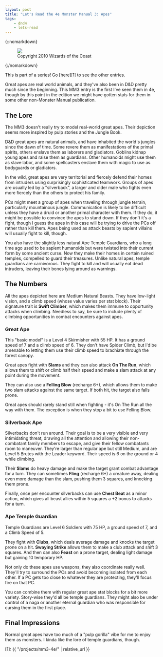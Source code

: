 ```yaml
---
layout: post
title: "Let's Read the 4e Monster Manual 3: Apes"
tags:
    - dnd4
    - lets-read
---
```


{::nomarkdown}
<figure class="center">
  <img src="{{ "/assets/wir-mm3-4e-ape.png" | absolute_url }}"/>
  <figcaption>
    Copyright 2010 Wizards of the Coast
  </figcaption>
</figure>
{:/nomarkdown}

This is part of a series! Go [here][1] to see the other entries.

Great apes are real world animals, and they've also been in D&D pretty much
since the beginning. This MM3 entry is the first I've seen them in 4e, though by
this point in the edition we might have gotten stats for them in some other
non-Monster Manual publication.

## The Lore

The MM3 doesn't really try to model real-world great apes. Their depiction seems
more inspired by pulp stories and the Jungle Book.

D&D great apes are natural animals, and have inhabited the world's jungles since
the dawn of time. Some revere them as manifestations of the primal spirits,
others enslave them as laborers and gladiators. Goblins kidnap young apes and
raise them as guardians. Other humanoids might use them as slave labor, and some
spellcasters enslave them with magic to use as bodyguards or gladiators.

In the wild, great apes are very territorial and fiercely defend their homes
from intruders using surprisingly sophisticated teamwork. Groups of apes are
usually led by a "silverback", a larger and older male who fights even more
fiercely than the others to protect his family.

PCs might meet a group of apes when traveling through jungle terrain,
particularly mountainous jungle. Communication is likely to be difficult unless
they have a druid or another primal character with them. If they do, it might be
possible to convince the apes to stand down. If they don't it's a fight, though
I guess the apes in this case will be trying to drive the PCs off rather than
kill them. Apes being used as attack beasts by sapient villains will usually
fight to kill, though.

You also have the slightly less natural Ape Temple Guardians, who a long time
ago used to be sapient humanoids but were twisted into their current form by
some ancient curse. Now they make their homes in certain ruined temples,
compelled to guard their treasures. Unlike natural apes, temple guardians are
carnivorous. They fight to kill and will usually eat dead intruders, leaving
their bones lying around as warnings.

## The Numbers

All the apes depicted here are Medium Natural Beasts. They have low-light
vision, and a climb speed (whose value varies per stat block). Their signature
trait is **Swift Climber**, which makes them immune to opportunity attacks when
climbing. Needless to say, be sure to include plenty of climbing opportunities
in combat encounters against apes.

### Great Ape

This "basic model" is a Level 4 Skirmisher with 55 HP. It has a ground speed of
7 and a climb speed of 6. They don't have Spider Climb, but I'd be amenable to
letting them use their climb speed to brachiate through the forest canopy.

Great apes fight with **Slams** and they can also attack **On The Run**, which
allows them to shift or climb half their speed and make a slam attack at any
point during the movement.

They can also use a **Felling Blow** (recharge 6+), which allows them to make
two slam attacks against the same target. If both hit, the target also falls
prone.

Great apes should rarely stand still when fighting - it's On The Run all the way
with them. The exception is when they stop a bit to use Felling Blow.

### Silverback Ape

Silverbacks don't run around. Their goal is to be a very visible and very
intimidating threat, drawing all the attention and allowing their non-combatant
family members to escape, and give their fellow combatants room to
maneuver. They're larger than regular ape but still Medium, and are Level 5
Brutes with the Leader keyword. Their speed is 6 on the ground or 4 while
climbing.

Their **Slams** do heavy damage and make the target grant combat advantage for a
turn. They can sometimes **Fling** (recharge 6+) a creature away, dealing even
more damage than the slam, pushing them 3 squares, and knocking them prone.

Finally, once per encounter silverbacks can use **Chest Beat** as a minor
action, which gives all beast allies within 5 squares a +2 bonus to attacks for
a turn.

### Ape Temple Guardian

Temple Guardians are Level 6 Soldiers with 75 HP, a ground speed of 7, and a
Climb Speed of 5.

They fight with **Clubs**, which deals average damage and knocks the target
prone on a hit. **Swaying Strike** allows them to make a club attack and shift 3
squares. And then can also **Feast** on a prone target, dealing light damage but
gaining 10 temporary HP.

Not only do these apes use weapons, they also coordinate really well. They'll
try to surround the PCs and avoid becoming isolated from each other. If a PC
gets too close to whatever they are protecting, they'll focus fire on that PC.

You can combine them with regular great ape stat blocks for a bit more
variety. Story-wise they'd all be temple guardians. They might also be under
control of a naga or another eternal guardian who was responsible for cursing
them in the first place.

## Final Impressions

Normal great apes have too much of a "pulp gorilla" vibe for me to enjoy them as
monsters. I kinda like the lore of temple guardians, though.

[1]: {{ "/projects/mm3-4e/" | relative_url }}
